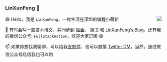 ### LinXunFeng 👋


<img align="right" src="https://github-readme-stats.vercel.app/api?username=LinXunFeng&show_icons=true" />

😄 Hello，我是 `LinXunFeng`，一枚生活在深圳的编程小萌新

📖 有时会写一些技术博文，并同步到 [掘金](https://juejin.im/user/58f8065e61ff4b006646c72d)、 [简书](https://www.jianshu.com/u/31e85e7a22a2) 和 [LinXunFeng‘s Blog](https://linxunfeng.top/)，还有我的微信公众号: `FullStackAction`，欢迎大家订阅 😃

📫 如果你想找我聊聊，可以给我[发邮件](mailto:linxunfeng@yeah.net)、也可以直接 [Twitter DM](https://twitter.com/xunfenghellolo)，当然，通过微信公众号私信我也可以哟



<!--
**LinXunFeng/LinXunFeng** is a ✨ _special_ ✨ repository because its `README.md` (this file) appears on your GitHub profile.

Here are some ideas to get you started:

- 🔭 I’m currently working on ...
- 🌱 I’m currently learning ...
- 👯 I’m looking to collaborate on ...
- 🤔 I’m looking for help with ...
- 💬 Ask me about ...
- 📫 How to reach me: ...
- 😄 Pronouns: ...
- ⚡ Fun fact: ...
-->
